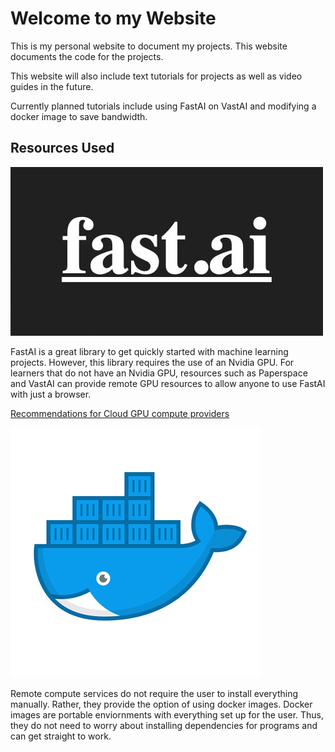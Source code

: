 # Welcome to my Website
This is my personal website to document my projects. This website documents the code for the projects.

This website will also include text tutorials for projects as well as video guides in the future.

Currently planned tutorials include using FastAI on VastAI and modifying a docker image to save bandwidth.

## Resources Used
![fastai](images/fastai.jpg)

FastAI is a great library to get quickly started with machine learning projects. However, this library
requires the use of an Nvidia GPU. For learners that do not have an Nvidia GPU, resources such as Paperspace 
and VastAI can provide remote GPU resources to allow anyone to use FastAI with just a browser.

[Recommendations for Cloud GPU compute providers](recommendations)

![docker](images/docker.png)

Remote compute services do not require the user to install everything manually. Rather, they provide the option 
of using docker images. Docker images are portable enviornments with everything set up for the user. Thus, they 
do not need to worry about installing dependencies for programs and can get straight to work.

